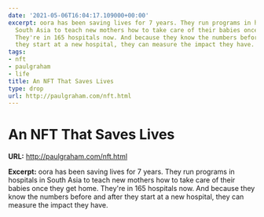 ```yaml
---
date: '2021-05-06T16:04:17.109000+00:00'
excerpt: oora has been saving lives for 7 years. They run programs in hospitals in
  South Asia to teach new mothers how to take care of their babies once they get home.
  They're in 165 hospitals now. And because they know the numbers before and after
  they start at a new hospital, they can measure the impact they have.
tags:
- nft
- paulgraham
- life
title: An NFT That Saves Lives
type: drop
url: http://paulgraham.com/nft.html
---
```


# An NFT That Saves Lives

**URL:** http://paulgraham.com/nft.html

**Excerpt:** oora has been saving lives for 7 years. They run programs in hospitals in South Asia to teach new mothers how to take care of their babies once they get home. They're in 165 hospitals now. And because they know the numbers before and after they start at a new hospital, they can measure the impact they have.
